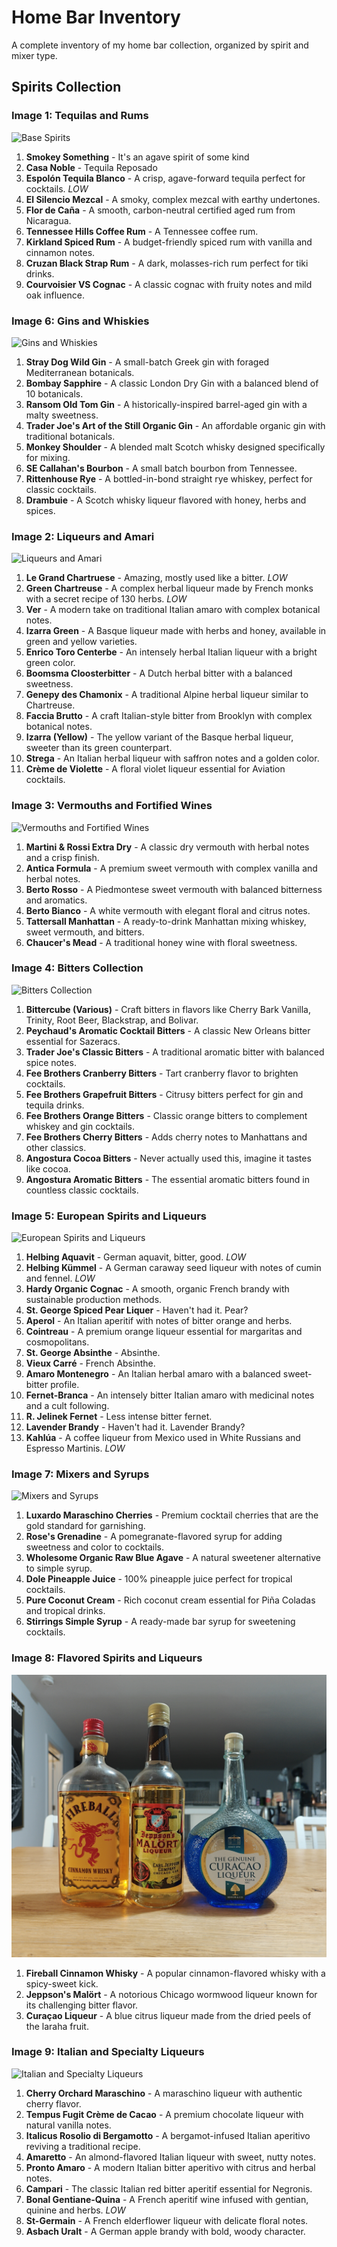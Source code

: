 # Home Bar Inventory

A complete inventory of my home bar collection, organized by spirit and mixer type.

## Spirits Collection

### Image 1: Tequilas and Rums
![Base Spirits](./images/Image1.jpg)

1. **Smokey Something** - It's an agave spirit of some kind
2. **Casa Noble** - Tequila Reposado
3. **Espolón Tequila Blanco** - A crisp, agave-forward tequila perfect for cocktails. *LOW*
4. **El Silencio Mezcal** - A smoky, complex mezcal with earthy undertones.
5. **Flor de Caña** - A smooth, carbon-neutral certified aged rum from Nicaragua.
6. **Tennessee Hills Coffee Rum** - A Tennessee coffee rum.
7. **Kirkland Spiced Rum** - A budget-friendly spiced rum with vanilla and cinnamon notes.
8. **Cruzan Black Strap Rum** - A dark, molasses-rich rum perfect for tiki drinks.
9. **Courvoisier VS Cognac** - A classic cognac with fruity notes and mild oak influence.

### Image 6: Gins and Whiskies
![Gins and Whiskies](./images/Image6.jpg)

1. **Stray Dog Wild Gin** - A small-batch Greek gin with foraged Mediterranean botanicals.
2. **Bombay Sapphire** - A classic London Dry Gin with a balanced blend of 10 botanicals.
3. **Ransom Old Tom Gin** - A historically-inspired barrel-aged gin with a malty sweetness.
4. **Trader Joe's Art of the Still Organic Gin** - An affordable organic gin with traditional botanicals.
5. **Monkey Shoulder** - A blended malt Scotch whisky designed specifically for mixing.
6. **SE Callahan's Bourbon** - A small batch bourbon from Tennessee.
7. **Rittenhouse Rye** - A bottled-in-bond straight rye whiskey, perfect for classic cocktails.
8. **Drambuie** - A Scotch whisky liqueur flavored with honey, herbs and spices.

### Image 2: Liqueurs and Amari
![Liqueurs and Amari](./images/Image2.jpg)

1. **Le Grand Chartruese** - Amazing, mostly used like a bitter. *LOW*
2. **Green Chartreuse** - A complex herbal liqueur made by French monks with a secret recipe of 130 herbs. *LOW*
3. **Ver** - A modern take on traditional Italian amaro with complex botanical notes.
4. **Izarra Green** - A Basque liqueur made with herbs and honey, available in green and yellow varieties.
5. **Enrico Toro Centerbe** - An intensely herbal Italian liqueur with a bright green color.
6. **Boomsma Cloosterbitter** - A Dutch herbal bitter with a balanced sweetness.
7. **Genepy des Chamonix** - A traditional Alpine herbal liqueur similar to Chartreuse.
8. **Faccia Brutto** - A craft Italian-style bitter from Brooklyn with complex botanical notes.
9. **Izarra (Yellow)** - The yellow variant of the Basque herbal liqueur, sweeter than its green counterpart.
10. **Strega** - An Italian herbal liqueur with saffron notes and a golden color.
11. **Crème de Violette** - A floral violet liqueur essential for Aviation cocktails.

### Image 3: Vermouths and Fortified Wines
![Vermouths and Fortified Wines](./images/Image3.jpg)

1. **Martini & Rossi Extra Dry** - A classic dry vermouth with herbal notes and a crisp finish.
2. **Antica Formula** - A premium sweet vermouth with complex vanilla and herbal notes.
3. **Berto Rosso** - A Piedmontese sweet vermouth with balanced bitterness and aromatics.
4. **Berto Bianco** - A white vermouth with elegant floral and citrus notes.
5. **Tattersall Manhattan** - A ready-to-drink Manhattan mixing whiskey, sweet vermouth, and bitters.
6. **Chaucer's Mead** - A traditional honey wine with floral sweetness.

### Image 4: Bitters Collection
![Bitters Collection](./images/Image4.jpg)

1. **Bittercube (Various)** - Craft bitters in flavors like Cherry Bark Vanilla, Trinity, Root Beer, Blackstrap, and Bolivar.
2. **Peychaud's Aromatic Cocktail Bitters** - A classic New Orleans bitter essential for Sazeracs.
3. **Trader Joe's Classic Bitters** - A traditional aromatic bitter with balanced spice notes.
4. **Fee Brothers Cranberry Bitters** - Tart cranberry flavor to brighten cocktails.
5. **Fee Brothers Grapefruit Bitters** - Citrusy bitters perfect for gin and tequila drinks.
6. **Fee Brothers Orange Bitters** - Classic orange bitters to complement whiskey and gin cocktails.
7. **Fee Brothers Cherry Bitters** - Adds cherry notes to Manhattans and other classics.
8. **Angostura Cocoa Bitters** - Never actually used this, imagine it tastes like cocoa.
9. **Angostura Aromatic Bitters** - The essential aromatic bitters found in countless classic cocktails.

### Image 5: European Spirits and Liqueurs
![European Spirits and Liqueurs](./images/Image5.jpg)

1. **Helbing Aquavit** - German aquavit, bitter, good. *LOW*
2. **Helbing Kümmel** - A German caraway seed liqueur with notes of cumin and fennel. *LOW*
3. **Hardy Organic Cognac** - A smooth, organic French brandy with sustainable production methods. 
4. **St. George Spiced Pear Liquer** - Haven't had it. Pear?
5. **Aperol** - An Italian aperitif with notes of bitter orange and herbs.
6. **Cointreau** - A premium orange liqueur essential for margaritas and cosmopolitans.
7. **St. George Absinthe** - Absinthe.
8. **Vieux Carré** - French Absinthe.
9. **Amaro Montenegro** - An Italian herbal amaro with a balanced sweet-bitter profile.
10. **Fernet-Branca** - An intensely bitter Italian amaro with medicinal notes and a cult following.
11. **R. Jelinek Fernet** - Less intense bitter fernet.
12. **Lavender Brandy** - Haven't had it. Lavender Brandy?
13. **Kahlúa** - A coffee liqueur from Mexico used in White Russians and Espresso Martinis. *LOW*

### Image 7: Mixers and Syrups
![Mixers and Syrups](./images/Image7.jpg)

1. **Luxardo Maraschino Cherries** - Premium cocktail cherries that are the gold standard for garnishing.
2. **Rose's Grenadine** - A pomegranate-flavored syrup for adding sweetness and color to cocktails.
3. **Wholesome Organic Raw Blue Agave** - A natural sweetener alternative to simple syrup.
4. **Dole Pineapple Juice** - 100% pineapple juice perfect for tropical cocktails.
5. **Pure Coconut Cream** - Rich coconut cream essential for Piña Coladas and tropical drinks.
6. **Stirrings Simple Syrup** - A ready-made bar syrup for sweetening cocktails.

### Image 8: Flavored Spirits and Liqueurs
![Flavored Spirits and Liqueurs](./images/Image8.jpg)

1. **Fireball Cinnamon Whisky** - A popular cinnamon-flavored whisky with a spicy-sweet kick.
2. **Jeppson's Malört** - A notorious Chicago wormwood liqueur known for its challenging bitter flavor.
3. **Curaçao Liqueur** - A blue citrus liqueur made from the dried peels of the laraha fruit.

### Image 9: Italian and Specialty Liqueurs
![Italian and Specialty Liqueurs](./images/Image9.jpg)

1. **Cherry Orchard Maraschino** - A maraschino liqueur with authentic cherry flavor.
2. **Tempus Fugit Crème de Cacao** - A premium chocolate liqueur with natural vanilla notes.
3. **Italicus Rosolio di Bergamotto** - A bergamot-infused Italian aperitivo reviving a traditional recipe.
4. **Amaretto** - An almond-flavored Italian liqueur with sweet, nutty notes.
5. **Pronto Amaro** - A modern Italian bitter aperitivo with citrus and herbal notes.
6. **Campari** - The classic Italian red bitter aperitif essential for Negronis.
7. **Bonal Gentiane-Quina** - A French aperitif wine infused with gentian, quinine and herbs. *LOW*
8. **St-Germain** - A French elderflower liqueur with delicate floral notes.
9. **Asbach Uralt** - A German apple brandy with bold, woody character.